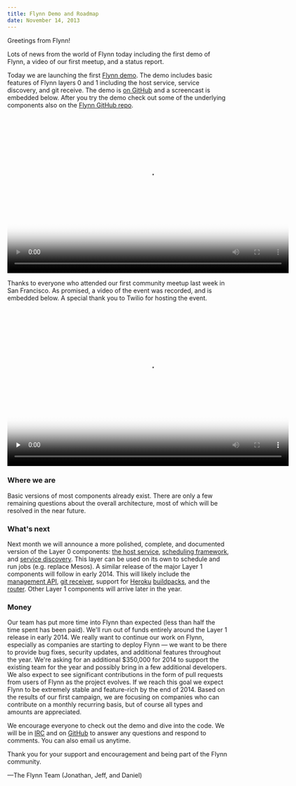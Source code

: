 ```yaml
---
title: Flynn Demo and Roadmap
date: November 14, 2013
---
```


Greetings from Flynn!

Lots of news from the world of Flynn today including the first demo of Flynn,
a video of our first meetup, and a status report.

Today we are launching the first [Flynn
demo](https://github.com/flynnbase/flynn/tree/master/demo). The demo includes basic
features of Flynn layers 0 and 1 including the host service, service discovery,
and git receive. The demo is [on
GitHub](https://github.com/flynnbase/flynn/tree/master/demo) and a screencast is
embedded below. After you try the demo check out some of the underlying
components also on the [Flynn GitHub repo](https://github.com/flynnbase/flynn).

<video controls="true" poster="https://s3.amazonaws.com/flynn-media/flynn_demo_2013-11-14.jpeg" width="640" height="360">
  <source src="https://s3.amazonaws.com/flynn-media/flynn_demo_2013-11-14.mp4" type="video/mp4">
  <source src="https://s3.amazonaws.com/flynn-media/flynn_demo_2013-11-14.webm" type="video/webm">
  <img alt="Flynn Demo" src="https://s3.amazonaws.com/flynn-media/flynn_demo_2013-11-14.jpeg" width="640" height="360" title="No video playback capabilities, please download the video." />
</video>

Thanks to everyone who attended our first community meetup last week in San
Francisco. As promised, a video of the event was recorded, and is embedded
below. A special thank you to Twilio for hosting the event.

<video controls="true" preload="none" poster="https://s3.amazonaws.com/flynn-media/flynn_meetup_2013-11-05.jpeg" width="640" height="360">
  <source src="https://s3.amazonaws.com/flynn-media/flynn_meetup_2013-11-05_720p.mp4" type="video/mp4">
  <source src="https://s3.amazonaws.com/flynn-media/flynn_meetup_2013-11-05_720p.webm" type="video/webm">
  <img alt="Flynn Meetup" src="https://s3.amazonaws.com/flynn-media/flynn_meetup_2013-11-05.jpeg" width="640" height="360" title="No video playback capabilities, please download the video." />
</video>

### Where we are

Basic versions of most components already exist. There are only a few remaining
questions about the overall architecture, most of which will be resolved in the
near future.

### What's next

Next month we will announce a more polished, complete, and documented version of
the Layer 0 components: [the host
service](https://github.com/flynnbase/flynn/tree/master/host), [scheduling
framework](https://github.com/flynnbase/flynn/tree/master/host/sampi), and [service
discovery](https://github.com/flynnbase/flynn/tree/master/discoverd). This layer can
be used on its own to schedule and run jobs (e.g. replace Mesos). A similar
release of the major Layer 1 components will follow in early 2014. This will
likely include the [management
API](https://github.com/flynnbase/flynn/tree/master/controller), [git
receiver](https://github.com/flynnbase/flynn/tree/master/gitreceived), support for
[Heroku](https://github.com/flynnbase/flynn/tree/master/slugbuilder)
[buildpacks](https://github.com/flynnbase/flynn/tree/master/slugrunner), and the
[router](https://github.com/flynnbase/flynn/tree/master/router). Other Layer
1 components will arrive later in the year.

### Money

Our team has put more time into Flynn than expected (less than half the time
spent has been paid). We'll run out of funds entirely around the Layer 1 release
in early 2014. We really want to continue our work on Flynn, especially as
companies are starting to deploy Flynn — we want to be there to provide bug
fixes, security updates, and additional features throughout the year. We're
asking for an additional $350,000 for 2014 to support the existing team for the
year and possibly bring in a few additional developers. We also expect to see
significant contributions in the form of pull requests from users of Flynn as
the project evolves. If we reach this goal we expect Flynn to be extremely
stable and feature-rich by the end of 2014. Based on the results of our first
campaign, we are focusing on companies who can contribute on a monthly recurring
basis, but of course all types and amounts are appreciated.

We encourage everyone to check out the demo and dive into the code. We will be
in [IRC](irc://irc.freenode.net/flynn) and on
[GitHub](https://github.com/flynnbase/flynn) to answer any questions and respond to
comments. You can also email us anytime.

Thank you for your support and encouragement and being part of the Flynn
community.

—The Flynn Team (Jonathan, Jeff, and Daniel)
